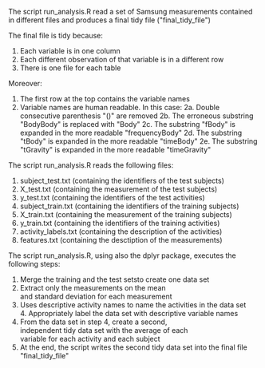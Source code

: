The script run_analysis.R read a set of Samsung measurements contained in different files and produces a final tidy file ("final_tidy_file")

The final file is tidy because:
1. Each variable is in one column
2. Each different observation of that variable is in a different row
3. There is one file for each table

Moreover:
1. The first row at the top contains the variable names
2. Variable names are human readable. In this case: 
   2a. Double consecutive parenthesis "()" are removed
   2b. The erroneous substring "BodyBody" is replaced with "Body"
   2c. The substring "fBody" is expanded in the more readable "frequencyBody"
   2d. The substring "tBody" is expanded in the more readable "timeBody"
   2e. The substring "tGravity" is expanded in the more readable "timeGravity"

The script run_analysis.R reads the following files:
1. subject_test.txt        (containing the identifiers of the test subjects)
2. X_test.txt              (containing the measurement of the test subjects)
3. y_test.txt              (containing the identifiers of the test activities)
4. subject_train.txt       (containing the identifiers of the training subjects)
5. X_train.txt             (containing the measurement of the training subjects)
6. y_train.txt             (containing the identifiers of the training activities)
7. activity_labels.txt     (containing the description of the activities)
8. features.txt            (containing the desctiption of the measurements)

The script run_analysis.R, using also the dplyr package, executes the following steps:
1. Merge the training and the test setsto create one data set
2. Extract only the measurements on the mean and standard deviation for each measurement
3. Uses descriptive activity names to name the activities in the data set
4. Appropriately label the data set with descriptive variable names
5. From the data set in step 4, create a second, independent tidy data set with the average of each variable for each activity and each subject
6. At the end, the script writes the second tidy data set into the final file "final_tidy_file"



